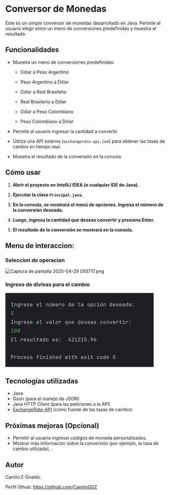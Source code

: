 # Conversor de Monedas

Este es un simple conversor de monedas desarrollado en Java. Permite al usuario elegir entre un menú de conversiones predefinidas y muestra el resultado.

## Funcionalidades

* Muestra un menú de conversiones predefinidas:
    -  Dólar a Peso Argentino
      
    -  Peso Argentino a Dólar
       
    -  Dólar a Real Brasileño
       
    -  Real Brasileño a Dólar
       
    -  Dólar a Peso Colombiano
       
    -  Peso Colombiano a Dólar
 
      
      
* Permite al usuario ingresar la cantidad a convertir.
* Utiliza una API externa (`exchangerate-api.com`) para obtener las tasas de cambio en tiempo real.
* Muestra el resultado de la conversión en la consola.

## Cómo usar

1.  **Abrir el proyecto en IntelliJ IDEA (o cualquier IDE de Java).**

2.  **Ejecutar la clase `Principal.java`.**

3.  **En la consola, se mostrará el menú de opciones. Ingresa el número de la conversión deseada.**

4.  **Luego, ingresa la cantidad que deseas convertir y presiona Enter.**

5.  **El resultado de la conversión se mostrará en la consola.**

## Menu de interaccion:

### Seleccion de operacion

![Captura de pantalla 2025-04-29 093717.png](images/Captura%20de%20pantalla%202025-04-29%20093717.png)

### Ingreso de divisas para el cambio 

![ingreso divisas.png](images/ingreso%20divisas.png)

## Tecnologías utilizadas

* Java
* Gson (para el manejo de JSON)
* Java HTTP Client (para las peticiones a la API)
* [ExchangeRate-API](https://www.exchangerate-api.com/) (como fuente de las tasas de cambio)

## Próximas mejoras (Opcional)

* Permitir al usuario ingresar códigos de moneda personalizados.
* Mostrar más información sobre la conversión (por ejemplo, la tasa de cambio utilizada).
.

## Autor

Camilo E Giraldo.

Perfil Gthub: https://github.com/CamiloGDZ


